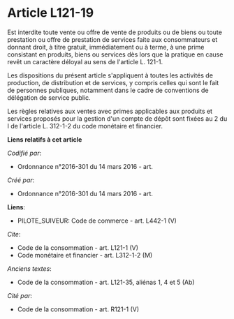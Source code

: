 # Article L121-19

Est interdite toute vente ou offre de vente de produits ou de biens ou toute prestation ou offre de prestation de services
faite aux consommateurs et donnant droit, à titre gratuit, immédiatement ou à terme, à une prime consistant en produits,
biens ou services dès lors que la pratique en cause revêt un caractère déloyal au sens de l'article L. 121-1. 

Les dispositions du présent article s'appliquent à toutes les activités de production, de distribution et de services, y
compris celles qui sont le fait de personnes publiques, notamment dans le cadre de conventions de délégation de service
public. 

Les règles relatives aux ventes avec primes applicables aux produits et services proposés pour la gestion d'un compte de
dépôt sont fixées au 2 du I de l'article L. 312-1-2 du code monétaire et financier.

**Liens relatifs à cet article**

_Codifié par_:

  - Ordonnance n°2016-301 du 14 mars 2016 - art.

_Créé par_:

  - Ordonnance n°2016-301 du 14 mars 2016 - art.

**Liens**:

  - PILOTE_SUIVEUR: Code de commerce - art. L442-1 (V)

_Cite_:

  - Code de la consommation - art. L121-1 (V)
  - Code monétaire et financier - art. L312-1-2 (M)

_Anciens textes_:

  - Code de la consommation - art. L121-35, aliénas 1, 4 et 5  (Ab)

_Cité par_:

  - Code de la consommation - art. R121-1 (V)
